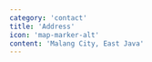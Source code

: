 ```yaml
---
category: 'contact'
title: 'Address'
icon: 'map-marker-alt'
content: 'Malang City, East Java'
---
```

